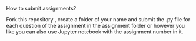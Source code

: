 How to submit assignments?

 Fork this repository , create a folder of your name and submit the .py file for each question of the assignment in the assignment folder or however you like you can also use Jupyter notebook with the assignment number in it.